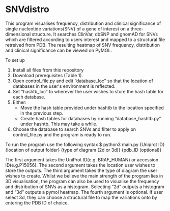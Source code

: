 # SNVdistro
This program visualises frequency, distribution and clinical significance of single nucleotide variations(SNV) of a gene of interest on 
a three-dimensional structure. It searches ClinVar, dbSNP and gnomAD for SNVs which are filtered according to users interest and mapped
to a structural file retreived from PDB. The resulting heatmap of SNV frequency, distribution and clinical significance can be viewed on
PyMOL. 

To set up
1. Install all files from this repository
2. Download prerequisites (Table 1).
3. Open control_file.py and edit “database_loc” so that the location of databases in the user's environment is reflected.
4. Set “hashtb_loc” to wherever the user wishes to store the hash table for each database.
5. Either:
      - Move the hash table provided under hashtb to the location specified in the previous step.
      - Create hash tables for databases by running “database_hashtb.py” under hashtb. This may take a while.
6. Choose the database to search SNVs and filter to apply on control_file.py and the program is ready to run.


To run the program use the following syntax
   $ python3 main.py {Uniprot ID} {location of output folder} {type of diagram (2d or 3d)} {pdb_ID (optional)}

The first argument takes the UniProt ID(e.g. BRAF_HUMAN) or accession ID(e.g.P15056). 
The second argument takes the location user wishes to store the outputs. 
The third argument takes the type of diagram the user wishes to create. 
   Whilst we believe the main strength of the program lies in 3D visualisation, 
   the program can also be used to visualise the frequency and distribution of SNVs as a histogram. 
   Selecting “2d” outputs a histogram and “3d” outputs a pymol heatmap. 
The fourth argument is optional. If user select 3d, they can choose a structural file to map the variations onto by entering the PDB ID of choice.
